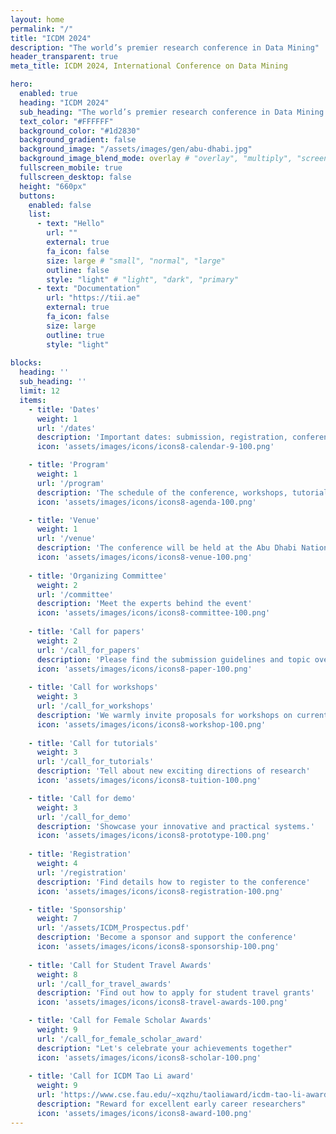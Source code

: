```yaml
---
layout: home
permalink: "/"
title: "ICDM 2024"
description: "The world’s premier research conference in Data Mining"
header_transparent: true
meta_title: ICDM 2024, International Conference on Data Mining 

hero:
  enabled: true
  heading: "ICDM 2024"
  sub_heading: "The world’s premier research conference in Data Mining <br/> 9-12 December 2024, Abu Dhabi, UAE"
  text_color: "#FFFFFF"
  background_color: "#1d2830"
  background_gradient: false 
  background_image: "/assets/images/gen/abu-dhabi.jpg"
  background_image_blend_mode: overlay # "overlay", "multiply", "screen"
  fullscreen_mobile: true
  fullscreen_desktop: false
  height: "660px"
  buttons:
    enabled: false
    list:
      - text: "Hello"
        url: ""
        external: true
        fa_icon: false
        size: large # "small", "normal", "large"
        outline: false
        style: "light" # "light", "dark", "primary"
      - text: "Documentation"
        url: "https://tii.ae"
        external: true
        fa_icon: false
        size: large
        outline: true
        style: "light"
        
blocks:
  heading: ''
  sub_heading: ''
  limit: 12
  items:
    - title: 'Dates'
      weight: 1
      url: '/dates'
      description: 'Important dates: submission, registration, conference'
      icon: 'assets/images/icons/icons8-calendar-9-100.png'

    - title: 'Program'
      weight: 1
      url: '/program'
      description: 'The schedule of the conference, workshops, tutorials, and more'
      icon: 'assets/images/icons/icons8-agenda-100.png'

    - title: 'Venue'
      weight: 1
      url: '/venue'
      description: 'The conference will be held at the Abu Dhabi National Exhibition Centre'
      icon: 'assets/images/icons/icons8-venue-100.png'
      
    - title: 'Organizing Committee'
      weight: 2
      url: '/committee'
      description: 'Meet the experts behind the event'
      icon: 'assets/images/icons/icons8-committee-100.png'
      
    - title: 'Call for papers'
      weight: 2
      url: '/call_for_papers'
      description: 'Please find the submission guidelines and topic overview for the conference'
      icon: 'assets/images/icons/icons8-paper-100.png'
      
    - title: 'Call for workshops'
      weight: 3
      url: '/call_for_workshops'
      description: 'We warmly invite proposals for workshops on current and emerging topics in data mining'
      icon: 'assets/images/icons/icons8-workshop-100.png'
        
    - title: 'Call for tutorials'
      weight: 3
      url: '/call_for_tutorials'
      description: 'Tell about new exciting directions of research'
      icon: 'assets/images/icons/icons8-tuition-100.png'

    - title: 'Call for demo'
      weight: 3
      url: '/call_for_demo'
      description: 'Showcase your innovative and practical systems.'
      icon: 'assets/images/icons/icons8-prototype-100.png'
      
    - title: 'Registration'
      weight: 4
      url: '/registration'
      description: 'Find details how to register to the conference'
      icon: 'assets/images/icons/icons8-registration-100.png'

    - title: 'Sponsorship'
      weight: 7
      url: '/assets/ICDM_Prospectus.pdf'
      description: 'Become a sponsor and support the conference'
      icon: 'assets/images/icons/icons8-sponsorship-100.png'
      
    - title: 'Call for Student Travel Awards'
      weight: 8
      url: '/call_for_travel_awards'
      description: 'Find out how to apply for student travel grants'
      icon: 'assets/images/icons/icons8-travel-awards-100.png'

    - title: 'Call for Female Scholar Awards'
      weight: 9
      url: '/call_for_female_scholar_award'
      description: "Let's celebrate your achievements together"
      icon: 'assets/images/icons/icons8-scholar-100.png'
      
    - title: 'Call for ICDM Tao Li award'
      weight: 9
      url: 'https://www.cse.fau.edu/~xqzhu/taoliaward/icdm-tao-li-award.html'
      description: "Reward for excellent early career researchers"
      icon: 'assets/images/icons/icons8-award-100.png'
---
```


